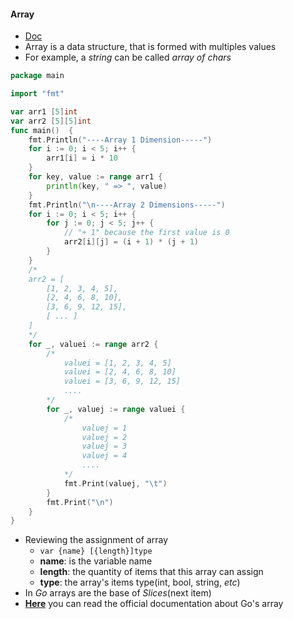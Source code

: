 #### Array
- [Doc](https://golang.org/ref/spec#Array_types)
- Array is a data structure, that is formed with multiples values
- For example, a _string_ can be called _array of chars_
```go
package main

import "fmt"

var arr1 [5]int
var arr2 [5][5]int
func main()  {
    fmt.Println("----Array 1 Dimension-----")
    for i := 0; i < 5; i++ {
        arr1[i] = i * 10
    }
    for key, value := range arr1 {
        println(key, " => ", value)
    }
    fmt.Println("\n----Array 2 Dimensions-----")
    for i := 0; i < 5; i++ {
        for j := 0; j < 5; j++ {
            // "+ 1" because the first value is 0
            arr2[i][j] = (i + 1) * (j + 1)
        }
    }
    /*
    arr2 = [
        [1, 2, 3, 4, 5],
        [2, 4, 6, 8, 10],
        [3, 6, 9, 12, 15],
        [ ... ]
    ]
    */
    for _, valuei := range arr2 {
        /*
            valuei = [1, 2, 3, 4, 5]
            valuei = [2, 4, 6, 8, 10]
            valuei = [3, 6, 9, 12, 15]
            ....
        */
        for _, valuej := range valuei {
            /*
                valuej = 1
                valuej = 2
                valuej = 3
                valuej = 4
                ....
            */
            fmt.Print(valuej, "\t")
        }
        fmt.Print("\n")
    }
}
```
- Reviewing the assignment of array
    - `var {name} [{length}]type`
    - __name__: is the variable name
    - __length__: the quantity of items that this array can assign
    - __type__: the array's items type(int, bool, string, _etc_)
- In _Go_ arrays are the base of _Slices_(next item)
- [__Here__](https://golang.org/doc/effective_go.html#arrays) you can read the official documentation about Go's array

